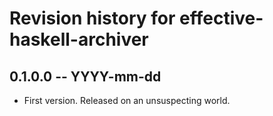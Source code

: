 # Revision history for effective-haskell-archiver

## 0.1.0.0 -- YYYY-mm-dd

* First version. Released on an unsuspecting world.
